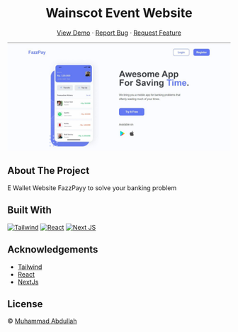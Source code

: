 <h1 align='center'>Wainscot Event Website </h1>
  <p align="center">
    <a href="https://fazzpay-project.vercel.app/">View Demo</a>
    ·
    <a href="https://github.com/mabdullah12101/FazzPay-Project/issues">Report Bug</a>
    ·
    <a href="https://github.com/mabdullah12101/FazzPay-Project/pulls">Request Feature</a>
  </p>

![Image Banner](index.jpeg)

## About The Project

E Wallet Website FazzPayy to solve your banking problem

## Built With

[![Tailwind](https://img.shields.io/badge/tailwindcss-%2338B2AC.svg?style=for-the-badge&logo=tailwind-css&logoColor=white)](https://tailwindcss.com/)
[![React](https://img.shields.io/badge/-ReactJs-61DAFB?logo=react&logoColor=white&style=for-the-badge)](https://reactjs.org/)
[![Next JS](https://img.shields.io/badge/Next-black?style=for-the-badge&logo=next.js&logoColor=white)](https://nextjs.org/)

## Acknowledgements

- [Tailwind](https://tailwindcss.com/)
- [React](https://reactjs.org/)
- [NextJs](https://nextjs.org/)

## License

© [Muhammad Abdullah](https://github.com/mabdullah12101)
